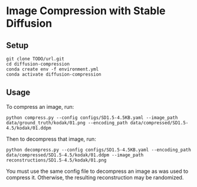 # Image Compression with Stable Diffusion

## Setup

```
git clone TODO/url.git
cd diffusion-compression
conda create env -f environment.yml
conda activate diffusion-compression
```

## Usage


To compress an image, run:

```
python compress.py --config configs/SD1.5-4.5KB.yaml --image_path data/ground_truth/kodak/01.png --encoding_path data/compressed/SD1.5-4.5/kodak/01.ddpm
```

Then to decompress that image, run:

```
python decompress.py --config configs/SD1.5-4.5KB.yaml --encoding_path data/compressed/SD1.5-4.5/kodak/01.ddpm --image_path reconstructions/SD1.5-4.5/kodak/01.png 
```

You must use the same config file to decompress an image as was used to compress it. Otherwise, the resulting reconstruction may be randomized.